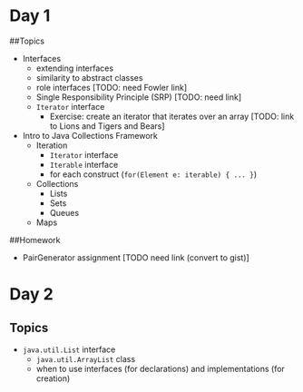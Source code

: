 # Day 1
##Topics
   
- Interfaces
    - extending interfaces
    - similarity to abstract classes
    - role interfaces [TODO: need Fowler link]
    - Single Responsibility Principle (SRP) [TODO: need link]
    - ```Iterator``` interface
        - Exercise: create an iterator that iterates over an array [TODO: link to Lions and Tigers and Bears]
- Intro to Java Collections Framework
    - Iteration
        - ```Iterator``` interface
        - ```Iterable``` interface
        - for each construct (```for(Element e: iterable) { ... }```)
    - Collections
        - Lists
        - Sets
        - Queues
    - Maps

##Homework
- PairGenerator assignment [TODO need link (convert to gist)]

# Day 2
## Topics
- ```java.util.List``` interface
    - ```java.util.ArrayList``` class
    - when to use interfaces (for declarations) and implementations (for creation)